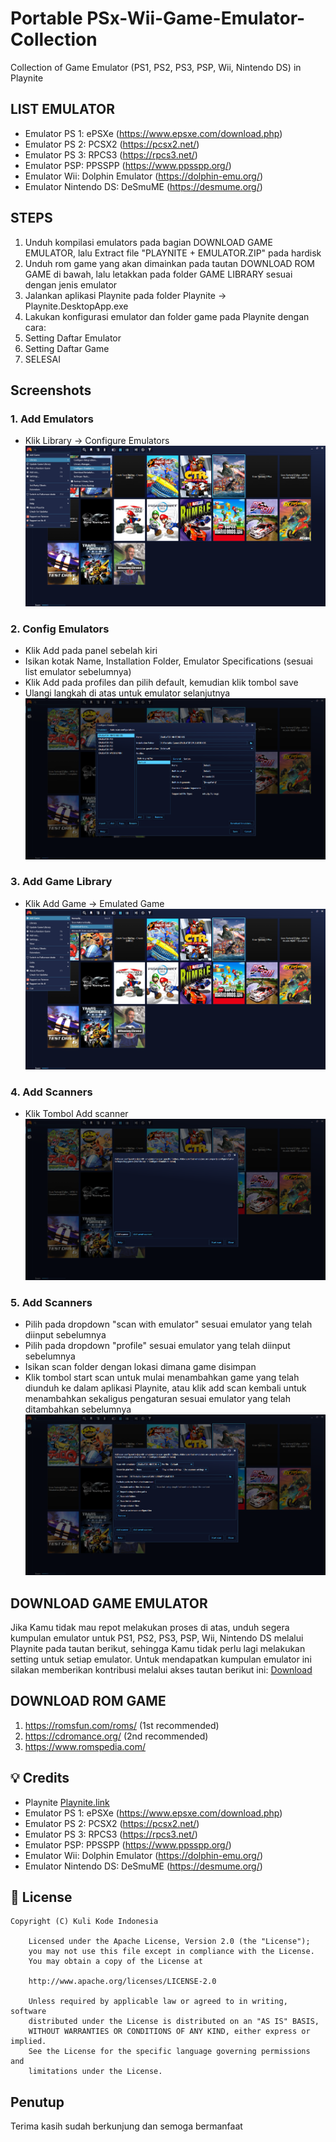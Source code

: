 # Portable PSx-Wii-Game-Emulator-Collection
Collection of Game Emulator (PS1, PS2, PS3, PSP, Wii, Nintendo DS) in Playnite

## LIST EMULATOR
- Emulator PS 1: ePSXe (https://www.epsxe.com/download.php)
- Emulator PS 2: PCSX2 (https://pcsx2.net/)
- Emulator PS 3: RPCS3 (https://rpcs3.net/)
- Emulator PSP: PPSSPP (https://www.ppsspp.org/)
- Emulator Wii: Dolphin Emulator (https://dolphin-emu.org/)
- Emulator Nintendo DS: DeSmuME (https://desmume.org/)

## STEPS
1. Unduh kompilasi emulators pada bagian DOWNLOAD GAME EMULATOR, lalu Extract file "PLAYNITE + EMULATOR.ZIP" pada hardisk
2. Unduh rom game yang akan dimainkan pada tautan DOWNLOAD ROM GAME di bawah, lalu letakkan pada folder GAME LIBRARY sesuai dengan jenis emulator
3. Jalankan aplikasi Playnite pada folder Playnite -> Playnite.DesktopApp.exe
4. Lakukan konfigurasi emulator dan folder game pada Playnite dengan cara:
5. Setting Daftar Emulator
6. Setting Daftar Game
7. SELESAI

## Screenshots
### 1. Add Emulators
- Klik Library -> Configure Emulators
![1. Library Configure Emulators](https://github.com/kulikode-dev/PSx-Wii-Game-Emulator-Collection/blob/main/img/0.%20Configuration%20Emulator.png)

### 2. Config Emulators
- Klik Add pada panel sebelah kiri
- Isikan kotak Name, Installation Folder, Emulator Specifications (sesuai list emulator sebelumnya)
- Klik Add pada profiles dan pilih default, kemudian klik tombol save
- Ulangi langkah di atas untuk emulator selanjutnya
![2. Config Emulators](https://github.com/kulikode-dev/PSx-Wii-Game-Emulator-Collection/blob/main/img/0.%20Add%20Emulator.png)

### 3. Add Game Library
- Klik Add Game -> Emulated Game
![3. Add Game](https://github.com/kulikode-dev/PSx-Wii-Game-Emulator-Collection/blob/main/img/1.%20Config%20Emulator.png)

### 4. Add Scanners
- Klik Tombol Add scanner
![4. Add Scanner](https://github.com/kulikode-dev/PSx-Wii-Game-Emulator-Collection/blob/main/img/2.%20Add%20Scanner.png)

### 5. Add Scanners
- Pilih pada dropdown "scan with emulator" sesuai emulator yang telah diinput sebelumnya
- Pilih pada dropdown "profile" sesuai emulator yang telah diinput sebelumnya
- Isikan scan folder dengan lokasi dimana game disimpan
- Klik tombol start scan untuk mulai menambahkan game yang telah diunduh ke dalam aplikasi Playnite, atau klik add scan kembali untuk menambahkan sekaligus pengaturan sesuai emulator yang telah ditambahkan sebelumnya
![5. Start Scanner](https://github.com/kulikode-dev/PSx-Wii-Game-Emulator-Collection/blob/main/img/3.%20Start%20Scan.png)

## DOWNLOAD GAME EMULATOR
Jika Kamu tidak mau repot melakukan proses di atas, unduh segera kumpulan emulator untuk PS1, PS2, PS3, PSP, Wii, Nintendo DS melalui Playnite pada tautan berikut, sehingga Kamu tidak perlu lagi melakukan setting untuk setiap emulator. Untuk mendapatkan kumpulan emulator ini silakan memberikan kontribusi melalui akses tautan berikut ini: [Download](https://produk.myr.id/catalog/game-emulator-ps1-ps2-ps3-psp-wii-nintendo-ds-in-playnite)

## DOWNLOAD ROM GAME
1. https://romsfun.com/roms/ (1st recommended)
2. https://cdromance.org/ (2nd recommended)
3. https://www.romspedia.com/
   
## 💡 Credits
- Playnite [Playnite.link](https://playnite.link/)
- Emulator PS 1: ePSXe (https://www.epsxe.com/download.php)
- Emulator PS 2: PCSX2 (https://pcsx2.net/)
- Emulator PS 3: RPCS3 (https://rpcs3.net/)
- Emulator PSP: PPSSPP (https://www.ppsspp.org/)
- Emulator Wii: Dolphin Emulator (https://dolphin-emu.org/)
- Emulator Nintendo DS: DeSmuME (https://desmume.org/)

## 📄 License

```
Copyright (C) Kuli Kode Indonesia

    Licensed under the Apache License, Version 2.0 (the "License");
    you may not use this file except in compliance with the License.
    You may obtain a copy of the License at

    http://www.apache.org/licenses/LICENSE-2.0

    Unless required by applicable law or agreed to in writing, software
    distributed under the License is distributed on an "AS IS" BASIS,
    WITHOUT WARRANTIES OR CONDITIONS OF ANY KIND, either express or implied.
    See the License for the specific language governing permissions and
    limitations under the License.

```
## Penutup
Terima kasih sudah berkunjung dan semoga bermanfaat
